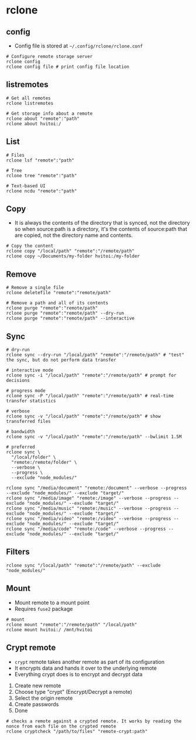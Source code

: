 # rclone

## config

- Config file is stored at `~/.config/rclone/rclone.conf`

```shell
# Configure remote storage server
rclone config
rclone config file # print config file location
```

## listremotes

```shell
# Get all remotes
rclone listremotes

# Get storage info about a remote
rclone about "remote":"path"
rclone about hvitoi:/
```

## List

```shell
# Files
rclone lsf "remote":"path"

# Tree
rclone tree "remote":"path"

# Text-based UI
rclone ncdu "remote":"path"
```

## Copy

- It is always the contents of the directory that is synced, not the directory so when source:path is a directory, it's the contents of source:path that are copied, not the directory name and contents.

```shell
# Copy the content
rclone copy "/local/path" "remote":"/remote/path"
rclone copy ~/Documents/my-folder hvitoi:/my-folder
```

## Remove

```shell
# Remove a single file
rclone deletefile "remote":"remote/path"

# Remove a path and all of its contents
rclone purge "remote":"remote/path"
rclone purge "remote":"remote/path" --dry-run
rclone purge "remote":"remote/path" --interactive
```

## Sync

```shell
# dry-run
rclone sync --dry-run "/local/path" "remote":"/remote/path" # "test" the sync, but do not perform data transfer

# interactive mode
rclone sync -i "/local/path" "remote":"/remote/path" # prompt for decisions

# progress mode
rclone sync -P "/local/path" "remote":"/remote/path" # real-time transfer statistics

# verbose
rclone sync -v "/local/path" "remote":"/remote/path" # show transferred files

# bandwidth
rclone sync -v "/local/path" "remote":"/remote/path" --bwlimit 1.5M

# preferred
rclone sync \
  "/local/folder" \
  "remote:/remote/folder" \
  --verbose \
  --progress \
  --exclude "node_modules/"

rclone sync "/media/document" "remote:/document" --verbose --progress --exclude "node_modules/" --exclude "target/"
rclone sync "/media/image" "remote:/image" --verbose --progress --exclude "node_modules/" --exclude "target/"
rclone sync "/media/music" "remote:/music" --verbose --progress --exclude "node_modules/" --exclude "target/"
rclone sync "/media/video" "remote:/video" --verbose --progress --exclude "node_modules/" --exclude "target/"
rclone sync "/media/code" "remote:/code" --verbose --progress --exclude "node_modules/" --exclude "target/"
```

## Filters

```shell
rclone sync "/local/path" "remote":"/remote/path" --exclude "node_modules/"
```

## Mount

- Mount remote to a mount point
- Requires `fuse2` package

```shell
# mount
rclone mount "remote":"/remote/path" "/local/path"
rclone mount hvitoi:/ /mnt/hvitoi
```

## Crypt remote

- `crypt` remote takes another remote as part of its configuration
- It encrypts data and hands it over to the underlying remote
- Everything crypt does is to encrypt and decrypt data

1. Create new remote
1. Choose type "crypt" (Encrypt/Decrypt a remote)
1. Select the origin remote
1. Create passwords
1. Done

```shell
# checks a remote against a crypted remote. It works by reading the nonce from each file on the crypted remote
rclone cryptcheck "/path/to/files" "remote-crypt:path"
```
